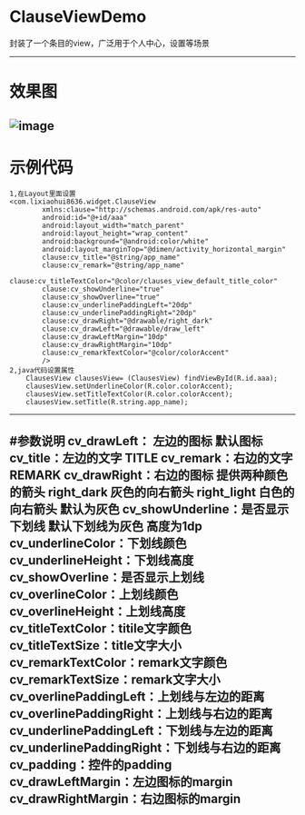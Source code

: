 # ClauseViewDemo
封装了一个条目的view，广泛用于个人中心，设置等场景


---------------------------------------------------------------------------------------------------
# 效果图
![image](https://github.com/lixiaohui8636/ClauseViewDemo/blob/master/snashot.png)  
---------------------------------------------------------------------------------------------------
# 示例代码
    1,在Layout里面设置
    <com.lixiaohui8636.widget.ClauseView
            xmlns:clause="http://schemas.android.com/apk/res-auto"
            android:id="@+id/aaa"
            android:layout_width="match_parent"
            android:layout_height="wrap_content"
            android:background="@android:color/white"
            android:layout_marginTop="@dimen/activity_horizontal_margin"
            clause:cv_title="@string/app_name"
            clause:cv_remark="@string/app_name"
            clause:cv_titleTextColor="@color/clauses_view_default_title_color"
            clause:cv_showUnderline="true"
            clause:cv_showOverline="true"
            clause:cv_underlinePaddingLeft="20dp"
            clause:cv_underlinePaddingRight="20dp"
            clause:cv_drawRight="@drawable/right_dark"
            clause:cv_drawLeft="@drawable/draw_left"
            clause:cv_drawLeftMargin="10dp"
            clause:cv_drawRightMargin="10dp"
            clause:cv_remarkTextColor="@color/colorAccent"
            />
    2,java代码设置属性
        ClausesView clausesView= (ClausesView) findViewById(R.id.aaa);
        clausesView.setUnderlineColor(R.color.colorAccent);
        clausesView.setTitleTextColor(R.color.colorAccent);
        clausesView.setTitle(R.string.app_name);
---------------------------------------------------------------------------------------------------
#参数说明
    cv_drawLeft： 左边的图标  默认图标
    cv_title：左边的文字 TITLE
    cv_remark：右边的文字 REMARK
    cv_drawRight：右边的图标  提供两种颜色的箭头 right_dark 灰色的向右箭头  right_light 白色的向右箭头 默认为灰色
    cv_showUnderline：是否显示下划线  默认下划线为灰色 高度为1dp
    cv_underlineColor：下划线颜色
    cv_underlineHeight：下划线高度
    cv_showOverline：是否显示上划线
    cv_overlineColor：上划线颜色
    cv_overlineHeight：上划线高度
    cv_titleTextColor：titile文字颜色
    cv_titleTextSize：title文字大小
    cv_remarkTextColor：remark文字颜色
    cv_remarkTextSize：remark文字大小
    cv_overlinePaddingLeft：上划线与左边的距离
    cv_overlinePaddingRight：上划线与右边的距离
    cv_underlinePaddingLeft：下划线与左边的距离
    cv_underlinePaddingRight：下划线与右边的距离
    cv_padding：控件的padding
    cv_drawLeftMargin：左边图标的margin
    cv_drawRightMargin：右边图标的margin
---------------------------------------------------------------------------------------------------


